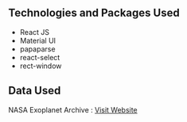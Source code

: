 ## Technologies and Packages Used
- React JS
- Material UI
- papaparse
- react-select
- rect-window

## Data Used
NASA Exoplanet Archive : [Visit Website](https://exoplanetarchive.ipac.caltech.edu/cgi-bin/TblView/nph-tblView?app=ExoTbls&config=PS)

